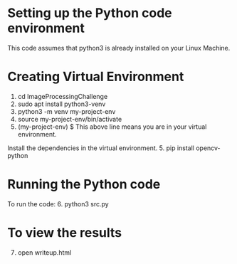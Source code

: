 Setting up the Python code environment
=========================================
This code assumes that python3 is already installed on your Linux Machine.

Creating Virtual Environment
=============================
1. cd ImageProcessingChallenge
1. sudo apt install python3-venv
2. python3 -m venv my-project-env
3. source my-project-env/bin/activate
4. (my-project-env) $
This above line means you are in your virtual environment.

Install the dependencies in the virtual environment.
5. pip install opencv-python


Running the Python code
=============================
To run the code:
6. python3 src.py

To view the results
=============================
7. open writeup.html
